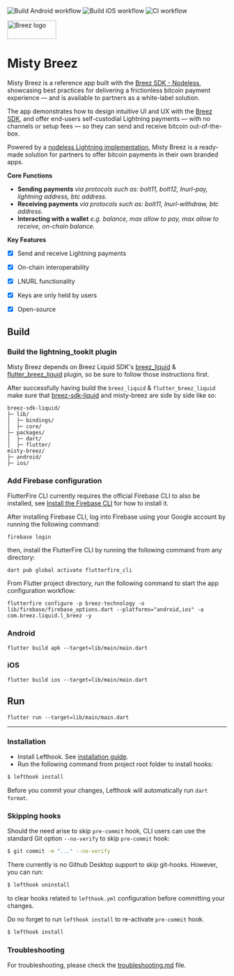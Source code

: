 ![Build Android workflow](https://github.com/breez/misty-breez/actions/workflows/build-android.yml/badge.svg)
![Build iOS workflow](https://github.com/breez/misty-breez/actions/workflows/build-ios.yml/badge.svg)
![CI workflow](https://github.com/breez/misty-breez/actions/workflows/CI.yml/badge.svg)

<img align="center" width="112" height="42" title="Breez logo"
src="./assets/images/liquid-logo-color.svg">

# Misty Breez

Misty Breez is a reference app built with the [Breez SDK - Nodeless](https://sdk-doc-liquid.breez.technology/), showcasing best practices for delivering a frictionless bitcoin payment experience — and is available to partners as a white-label solution.

The app demonstrates how to design intuitive UI and UX with the [Breez SDK](https://sdk-doc-liquid.breez.technology/), and offer end-users self-custodial Lightning payments — with no channels or setup fees — so they can send and receive bitcoin out-of-the-box.

Powered by a [nodeless Lightning implementation](https://sdk-doc-liquid.breez.technology/), Misty Breez is a ready-made solution for partners to offer bitcoin payments in their own branded apps.

**Core Functions**

- **Sending payments** *via protocols such as: bolt11, bolt12, lnurl-pay, lightning address, btc address.*
- **Receiving payments** *via protocols such as: bolt11, lnurl-withdraw, btc address.*
- **Interacting with a wallet** *e.g. balance, max allow to pay, max allow to receive, on-chain balance.*

**Key Features**

- [x] Send and receive Lightning payments 
- [x] On-chain interoperability
- [x] LNURL functionality
- [x] Keys are only held by users
- [x] Open-source


## Build

### Build the lightning_tookit plugin

Misty Breez depends on Breez Liquid SDK's [breez_liquid](https://github.com/breez/breez-sdk-liquid/tree/main/packages/dart) & [flutter_breez_liquid](https://github.com/breez/breez-sdk-liquid/tree/main/packages/flutter) plugin,
so be sure to follow those instructions first.

After successfully having build the `breez_liquid` & `flutter_breez_liquid` make sure that [breez-sdk-liquid](https://github.com/breez/breez-sdk-liquid)
and misty-breez are side by side like so:

```
breez-sdk-liquid/
├─ lib/
│  ├─ bindings/
│  ├─ core/
├─ packages/
│  ├─ dart/
│  ├─ flutter/
misty-breez/
├─ android/
├─ ios/

```

### Add Firebase configuration

FlutterFire CLI currently requires the official Firebase CLI to also be installed, see [Install the Firebase CLI](https://firebase.google.com/docs/cli#install_the_firebase_cli) for how to install it.

After installing Firebase CLI, log into Firebase using your Google account by running the following command:
```
firebase login
```
then, install the FlutterFire CLI by running the following command from any directory:
```
dart pub global activate flutterfire_cli
```

From Flutter project directory, run the following command to start the app configuration workflow:
```
flutterfire configure -p breez-technology -o lib/firebase/firebase_options.dart --platforms="android,ios" -a com.breez.liquid.l_breez -y
```

### Android

```
flutter build apk --target=lib/main/main.dart 
```

### iOS

```
flutter build ios --target=lib/main/main.dart 
```

## Run

```
flutter run --target=lib/main/main.dart 
```

___


### Installation

- Install Lefthook.
  See [installation guide](https://github.com/evilmartians/lefthook/blob/master/docs/install.md).
- Run the following command from project root folder to install hooks:

```sh
$ lefthook install
```

Before you commit your changes, Lefthook will automatically run `dart format`.

### Skipping hooks

Should the need arise to skip `pre-commit` hook, CLI users can use the standard Git option `--no-verify` to skip `pre-commit` hook:

```sh
$ git commit -m "..." --no-verify
```

There currently is no Github Desktop support to skip git-hooks. However, you can run:
```sh
$ lefthook uninstall
```
to clear hooks related to `lefthook.yml` configuration before committing your changes.

Do no forget to run `lefthook install` to re-activate `pre-commit` hook.

```sh
$ lefthook install
```

### Troubleshooting
For troubleshooting, please check the [troubleshooting.md](troubleshooting.md) file.

